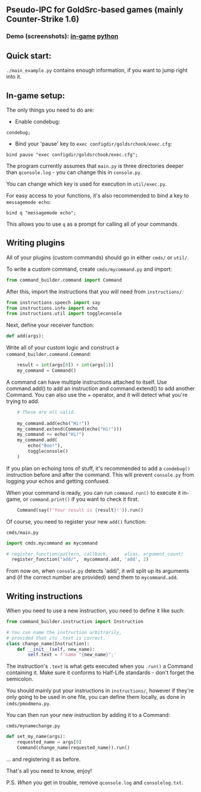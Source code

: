 ## Pseudo-IPC for GoldSrc-based games (mainly Counter-Strike 1.6)

### Demo (screenshots): [in-game](https://github.com/ArijanJ/goldsrchook/assets/56356662/cd6aee2a-3648-4b91-83e5-9dae08c83444) [python](https://github.com/ArijanJ/goldsrchook/assets/56356662/c5127819-9d4b-4bca-a120-36564590ee35)

## Quick start:

`./main_example.py` contains enough information, if you want to jump right into it.

## In-game setup:

The only things you need to do are:
- Enable condebug:

``` quake
condebug;
```

- Bind your 'pause' key to `exec configdir/goldsrchook/exec.cfg`:

``` quake
bind pause "exec configdir/goldsrchook/exec.cfg";
```

The program currently assumes that `main.py` is three directories deeper than `qconsole.log` - you can change this in `console.py`.

You can change which key is used for execution in `util/exec.py`.

For easy access to your functions, it's also recommended to bind a key to `messagemode echo`:

``` quake
bind q "messagemode echo";
```

This allows you to use `q` as a prompt for calling all of your commands.

## Writing plugins

All of your plugins (custom commands) should go in either `cmds/` or `util/`.

To write a custom command, create `cmds/mycommand.py` and import:

``` python
from command_builder.command import Command
```

After this, import the instructions that you will need from `instructions/`:

``` python
from instructions.speech import say
from instructions.info import echo
from instructions.util import toggleconsole
```

Next, define your receiver function:

``` python
def add(args):
```

Write all of your custom logic and construct a `command_builder.command.Command`:

``` python
    result = int(args[0]) + int(args[1)]
    my_command = Command()
```

A command can have multiple instructions attached to itself.
Use command.add() to add an instruction and command.extend() to add another Command.
You can also use the + operator, and it will detect what you're trying to add.

``` python
    # These are all valid.
    
    my_command.add(echo("Hi!"))
    my_command.extend(Command(echo("Hi!")))
    my_command += echo("Hi!")
    my_command.add(
        echo("Boo!"),
        toggleconsole()
    )
```

If you plan on echoing tons of stuff, it's recommended to add a `condebug()` instruction before and after the command.
This will prevent `console.py` from logging your echos and getting confused.

When your command is ready, you can run `command.run()` to execute it in-game, or `command.print()` if you want to check it first.

``` python
    Command(say(f'Your result is {result}!')).run()
```

Of course, you need to register your new `add()` function:

`cmds/main.py`

``` python
import cmds.mycommand as mycommand

# register_function(pattern, callback,      alias, argument_count)
  register_function("add/",  mycommand.add, 'add', 2)
```

From now on, when `console.py` detects 'add/', it will split up its arguments and (if the correct number are provided) send them to `mycommand.add`.

## Writing instructions

When you need to use a new instruction, you need to define it like such:

``` python
from command_builder.instruction import Instruction

# You can name the instruction arbitrarily,
# provided that its .text is correct.
class change_name(Instruction):
    def __init__(self, new_name):
        self.text = f'name "{new_name}";'
```

The instruction's `.text` is what gets executed when you `.run()` a Command containing it.
Make sure it conforms to Half-Life standards - don't forget the semicolon.

You should mainly put your instructions in `instructions/`, however if they're only going to be used in one file, you can define them locally, as done in `cmds/pmodmenu.py`.

You can then run your new instruction by adding it to a Command:

`cmds/mynamechange.py`
``` python
def set_my_name(args):
    requested_name = args[0]
    Command(change_name(requested_name)).run()
```
... and registering it as before.

That's all you need to know, enjoy!

P.S. *When* you get in trouble, remove `qconsole.log` and `consolelog.txt`.
